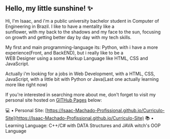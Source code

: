 ## Hello, my little sunshine! ✨

Hi, I'm Isaac, and i'm a public university bachelor student in Computer of Engineering in Brazil. I like to have a mentality like a  
sunflower, with my back to the shadows and my face to the sun, focusing on growth and getting better day by day with my tech skills.   

My first and main programming-language its: Python, with i have a more experience(Front, and BackEND), but i really like to be a  
WEB Designer using a some Markup Language like HTML, CSS and JavaScript.  

Actually i'm looking for a jobs in Web Development, with a HTML, CSS, JavaScript, with a little bit with Python or Java(Last one actually learning more like right now)  

If you're interested in searching more about me, don't forget to visit my personal site hosted on [GITHub Pages](https://pages.github.com/) below:  

💻 • Personal Site: [https://Isaac-Machado-Profissional.github.io/Curriculo-Site](https://Isaac-Machado-Profissional.github.io/Curriculo-Site)
📚 • Learning Language: C++/C# with DATA Structures and JAVA witch's OOP Language
